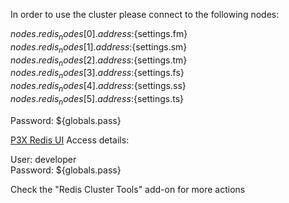 In order to use the cluster please connect to the following nodes:

${nodes.redis_nodes[0].address}:${settings.fm}\
${nodes.redis_nodes[1].address}:${settings.sm}\
${nodes.redis_nodes[2].address}:${settings.tm}\
${nodes.redis_nodes[3].address}:${settings.fs}\
${nodes.redis_nodes[4].address}:${settings.ss}\
${nodes.redis_nodes[5].address}:${settings.ts}

Password: ${globals.pass}

[P3X Redis UI](https://developer:${globals.pass}@node${nodes.redis_nodes[0].id}-${env.domain}/connect/)
Access details:

User: developer\
Password: ${globals.pass}

Check the "Redis Cluster Tools" add-on for more actions